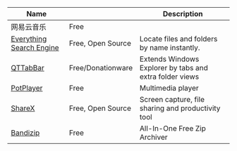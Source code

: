 | Name                     |                               | Description                              |
| ------------------------ | --------------------------------- | ---------------------------------------- |
| 网易云音乐               | Free                               |                                          |
| [Everything Search Engine](http://www.voidtools.com/) | Free, Open Source  | Locate files and folders by name instantly. |
|[QTTabBar](http://qttabbar.wikidot.com/) | Free/Donationware | Extends Windows Explorer by tabs and extra folder views |
| [PotPlayer](https://potplayer.daum.net/) | Free | Multimedia player |
| [ShareX](https://github.com/ShareX/ShareX) | Free, Open Source  | Screen capture, file sharing and productivity tool |
| [Bandizip](https://www.bandisoft.com/bandizip/) | Free | All-In-One Free Zip Archiver |
